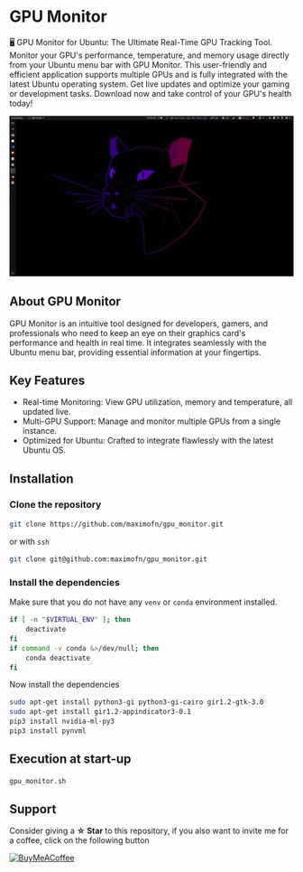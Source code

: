 # GPU Monitor

🖥️ GPU Monitor for Ubuntu: The Ultimate Real-Time GPU Tracking Tool. Monitor your GPU's performance, temperature, and memory usage directly from your Ubuntu menu bar with GPU Monitor. This user-friendly and efficient application supports multiple GPUs and is fully integrated with the latest Ubuntu operating system. Get live updates and optimize your gaming or development tasks. Download now and take control of your GPU's health today!

![gpu monitor](gpu_monitor.gif)

## About GPU Monitor
GPU Monitor is an intuitive tool designed for developers, gamers, and professionals who need to keep an eye on their graphics card's performance and health in real time. It integrates seamlessly with the Ubuntu menu bar, providing essential information at your fingertips.

## Key Features
 * Real-time Monitoring: View GPU utilization, memory and temperature, all updated live.
 * Multi-GPU Support: Manage and monitor multiple GPUs from a single instance.
 * Optimized for Ubuntu: Crafted to integrate flawlessly with the latest Ubuntu OS.

## Installation

### Clone the repository

```bash
git clone https://github.com/maximofn/gpu_monitor.git
```

or with `ssh`

```bash
git clone git@github.com:maximofn/gpu_monitor.git
```

### Install the dependencies

Make sure that you do not have any `venv` or `conda` environment installed.

```bash
if [ -n "$VIRTUAL_ENV" ]; then
    deactivate
fi
if command -v conda &>/dev/null; then
    conda deactivate
fi
```

Now install the dependencies

```bash
sudo apt-get install python3-gi python3-gi-cairo gir1.2-gtk-3.0
sudo apt-get install gir1.2-appindicator3-0.1
pip3 install nvidia-ml-py3
pip3 install pynvml
```

## Execution at start-up

```bash
gpu_monitor.sh
```

## Support

Consider giving a **☆ Star** to this repository, if you also want to invite me for a coffee, click on the following button

[![BuyMeACoffee](https://img.shields.io/badge/Buy_Me_A_Coffee-support_my_work-FFDD00?style=for-the-badge&logo=buy-me-a-coffee&logoColor=white&labelColor=101010)](https://www.buymeacoffee.com/maximofn)